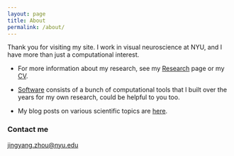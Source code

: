 ```yaml
---
layout: page
title: About
permalink: /about/
---
```


Thank you for visiting my site. I work in visual neuroscience at NYU, and I have more than just a computational interest. 

* For more information about my research, see my [Research]({{site.baseurl}}/research/) page or my [CV]({{site.baseurl}}/docs/ZhouCV_2020April.pdf). 

* [Software]({{site.baseurl}}/software/) consists of a bunch of computational tools that I built over the years for my own research, could be helpful to you too. 

* My blog posts on various scientific topics are [here]({{site.baseurl}}/blog/).


### Contact me
[jingyang.zhou@nyu.edu](mailto:jingyang.zhou@nyu.edu)    


